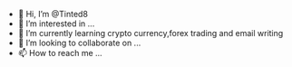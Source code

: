 - 👋 Hi, I’m @Tinted8
- 👀 I’m interested in ...
- 🌱 I’m currently learning crypto currency,forex trading and email writing
- 💞️ I’m looking to collaborate on ...
- 📫 How to reach me ...

<!---
Tinted8/Tinted8 is a ✨ special ✨ repository because its `README.md` (this file) appears on your GitHub profile.
You can click the Preview link to take a look at your changes.
--->
